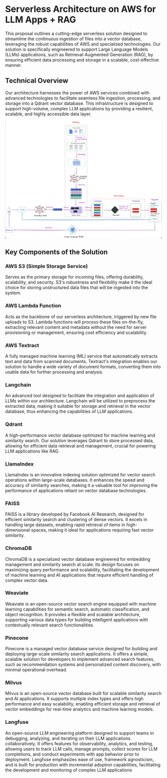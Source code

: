 # Serverless Architecture on AWS for LLM Apps + RAG

This proposal outlines a cutting-edge serverless solution designed to streamline the continuous ingestion of files into a vector database, leveraging the robust capabilities of AWS and specialized technologies. Our solution is specifically engineered to support Large Language Models (LLMs) applications, such as Retrieval-Augmented Generation (RAG), by ensuring efficient data processing and storage in a scalable, cost-effective manner.

## Technical Overview

Our architecture harnesses the power of AWS services combined with advanced technologies to facilitate seamless file ingestion, processing, and storage into a Qdrant vector database. This infrastructure is designed to support high-volume, complex LLM applications by providing a resilient, scalable, and highly accessible data layer.

![LLM_RAG Architecture](assets/LLM_RAG.png)

## Key Components of the Solution

### AWS S3 (Simple Storage Service)

Serves as the primary storage for incoming files, offering durability, scalability, and security. S3's robustness and flexibility make it the ideal choice for storing unstructured data files that will be ingested into the system.

### AWS Lambda Function

Acts as the backbone of our serverless architecture, triggered by new file uploads to S3. Lambda functions will process these files on-the-fly, extracting relevant content and metadata without the need for server provisioning or management, ensuring cost efficiency and scalability.

### AWS Textract

A fully managed machine learning (ML) service that automatically extracts text and data from scanned documents. Textract's integration enables our solution to handle a wide variety of document formats, converting them into usable data for further processing and analysis.

### Langchain

An advanced tool designed to facilitate the integration and application of LLMs within our architecture. Langchain will be utilized to preprocess the extracted data, making it suitable for storage and retrieval in the vector database, thus enhancing the capabilities of LLM applications.

### Qdrant

A high-performance vector database optimized for machine learning and similarity search. Our solution leverages Qdrant to store processed data, allowing for efficient data retrieval and management, crucial for powering LLM applications like RAG.

### LlamaIndex

LlamaIndex is an innovative indexing solution optimized for vector search operations within large-scale databases. It enhances the speed and accuracy of similarity searches, making it a valuable tool for improving the performance of applications reliant on vector database technologies.

### FAISS

FAISS is a library developed by Facebook AI Research, designed for efficient similarity search and clustering of dense vectors. It excels in handling large datasets, enabling rapid retrieval of items in high-dimensional spaces, making it ideal for applications requiring fast vector similarity.

### ChromaDB

ChromaDB is a specialized vector database engineered for embedding management and similarity search at scale. Its design focuses on maximizing query performance and scalability, facilitating the development of machine learning and AI applications that require efficient handling of complex vector data.

### Weaviate

Weaviate is an open-source vector search engine equipped with machine learning capabilities for semantic search, automatic classification, and object recognition. It provides a flexible and scalable architecture, supporting various data types for building intelligent applications with contextually relevant search functionalities.

### Pinecone

Pinecone is a managed vector database service designed for building and deploying large-scale similarity search applications. It offers a simple, scalable solution for developers to implement advanced search features, such as recommendation systems and personalized content discovery, with minimal operational overhead.

### Milvus

Milvus is an open-source vector database built for scalable similarity search and AI applications. It supports multiple index types and offers high performance and easy scalability, enabling efficient storage and retrieval of vector embeddings for real-time analytics and machine learning models.

### Langfuse

An open-source LLM engineering platform designed to support teams in debugging, analyzing, and iterating on their LLM applications collaboratively. It offers features for observability, analytics, and testing, allowing users to track LLM calls, manage prompts, collect scores for LLM completions, and conduct experiments with app behavior prior to deployment. Langfuse emphasizes ease of use, framework agnosticism, and is built for production with incremental adoption capabilities, facilitating the development and monitoring of complex LLM applications
